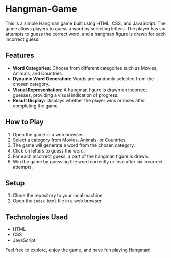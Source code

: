 # Hangman-Game

This is a simple Hangman game built using HTML, CSS, and JavaScript. The game allows players to guess a word by selecting letters. The player has six attempts to guess the correct word, and a hangman figure is drawn for each incorrect guess.

## Features

- **Word Categories:** Choose from different categories such as Movies, Animals, and Countries.
- **Dynamic Word Generation:** Words are randomly selected from the chosen category.
- **Visual Representation:** A hangman figure is drawn on incorrect guesses, providing a visual indication of progress.
- **Result Display:** Displays whether the player wins or loses after completing the game.

## How to Play

1. Open the game in a web browser.
2. Select a category from Movies, Animals, or Countries.
3. The game will generate a word from the chosen category.
4. Click on letters to guess the word.
5. For each incorrect guess, a part of the hangman figure is drawn.
6. Win the game by guessing the word correctly or lose after six incorrect attempts.

## Setup

1. Clone the repository to your local machine.
2. Open the `index.html` file in a web browser.

## Technologies Used

- HTML
- CSS
- JavaScript

Feel free to explore, enjoy the game, and have fun playing Hangman!
